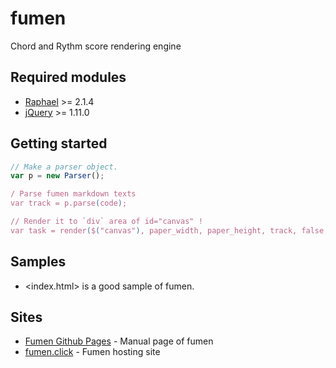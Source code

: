 # fumen
Chord and Rythm score rendering engine

## Required modules
* [Raphael](http://raphaeljs.com) >= 2.1.4
* [jQuery](http://jquery.org) >= 1.11.0

## Getting started
```javascript
// Make a parser object. 
var p = new Parser();

/ Parse fumen markdown texts
var track = p.parse(code);

// Render it to `div` area of id="canvas" !
var task = render($("canvas"), paper_width, paper_height, track, false, null);
```

## Samples
* <index.html> is a good sample of fumen.

## Sites
* [Fumen Github Pages](http://hbjpn.github.io/fumen/) - Manual page of fumen
* [fumen.click](http://fumen.click) - Fumen hosting site
